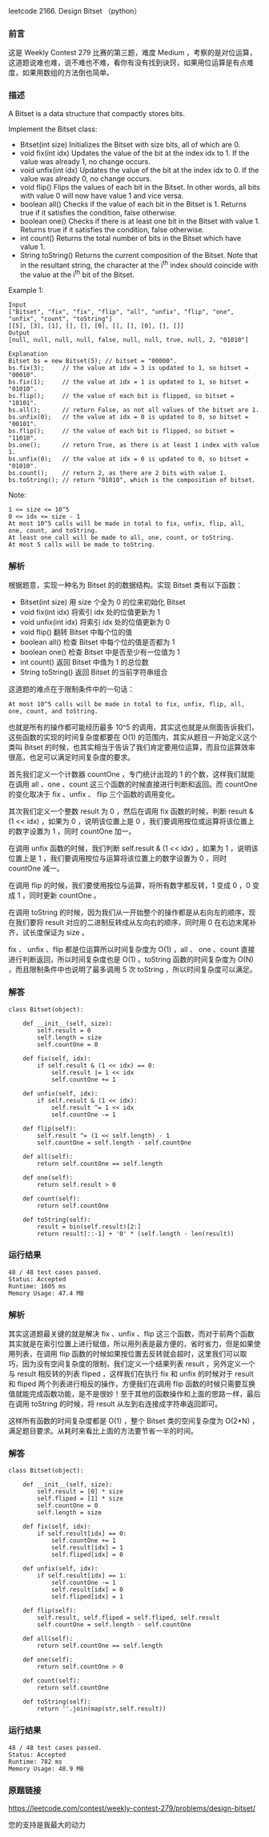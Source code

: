 leetcode 2166. Design Bitset （python）

### 前言

这是 Weekly Contest 279 比赛的第三题，难度 Medium ，考察的是对位运算，这道题说难也难，说不难也不难，看你有没有找到诀窍，如果用位运算是有点难度，如果用数组的方法倒也简单。


### 描述


A Bitset is a data structure that compactly stores bits.

Implement the Bitset class:

* Bitset(int size) Initializes the Bitset with size bits, all of which are 0.
* void fix(int idx) Updates the value of the bit at the index idx to 1. If the value was already 1, no change occurs.
* void unfix(int idx) Updates the value of the bit at the index idx to 0. If the value was already 0, no change occurs.
* void flip() Flips the values of each bit in the Bitset. In other words, all bits with value 0 will now have value 1 and vice versa.
* boolean all() Checks if the value of each bit in the Bitset is 1. Returns true if it satisfies the condition, false otherwise.
* boolean one() Checks if there is at least one bit in the Bitset with value 1. Returns true if it satisfies the condition, false otherwise.
* int count() Returns the total number of bits in the Bitset which have value 1.
* String toString() Returns the current composition of the Bitset. Note that in the resultant string, the character at the i<sup>th</sup> index should coincide with the value at the i<sup>th</sup> bit of the Bitset.


Example 1:

	Input
	["Bitset", "fix", "fix", "flip", "all", "unfix", "flip", "one", "unfix", "count", "toString"]
	[[5], [3], [1], [], [], [0], [], [], [0], [], []]
	Output
	[null, null, null, null, false, null, null, true, null, 2, "01010"]
	
	Explanation
	Bitset bs = new Bitset(5); // bitset = "00000".
	bs.fix(3);     // the value at idx = 3 is updated to 1, so bitset = "00010".
	bs.fix(1);     // the value at idx = 1 is updated to 1, so bitset = "01010". 
	bs.flip();     // the value of each bit is flipped, so bitset = "10101". 
	bs.all();      // return False, as not all values of the bitset are 1.
	bs.unfix(0);   // the value at idx = 0 is updated to 0, so bitset = "00101".
	bs.flip();     // the value of each bit is flipped, so bitset = "11010". 
	bs.one();      // return True, as there is at least 1 index with value 1.
	bs.unfix(0);   // the value at idx = 0 is updated to 0, so bitset = "01010".
	bs.count();    // return 2, as there are 2 bits with value 1.
	bs.toString(); // return "01010", which is the composition of bitset.





Note:


	1 <= size <= 10^5
	0 <= idx <= size - 1
	At most 10^5 calls will be made in total to fix, unfix, flip, all, one, count, and toString.
	At least one call will be made to all, one, count, or toString.
	At most 5 calls will be made to toString.

### 解析


根据题意，实现一种名为 Bitset 的的数据结构。实现 Bitset 类有以下函数：

* Bitset(int size) 用 size 个全为 0 的位来初始化 Bitset 
* void fix(int idx) 将索引 idx 处的位值更新为 1
* void unfix(int idx) 将索引 idx 处的位值更新为 0
* void flip() 翻转 Bitset 中每个位的值
* boolean all() 检查 Bitset 中每个位的值是否都为 1
* boolean one() 检查 Bitset 中是否至少有一位值为 1
* int count() 返回 Bitset 中值为 1 的总位数
* String toString() 返回 Bitset 的当前字符串组合

这道题的难点在于限制条件中的一句话：

	At most 10^5 calls will be made in total to fix, unfix, flip, all, one, count, and toString.
	
也就是所有的操作都可能经历最多 10^5 的调用，其实这也就是从侧面告诉我们，这些函数的实现的时间复杂度都要在 O(1) 的范围内，其实从题目一开始定义这个类叫 Bitset 的时候，也其实相当于告诉了我们肯定要用位运算，而且位运算效率很高，也足可以满足时间复杂度的要求。

首先我们定义一个计数器 countOne ，专门统计出现的 1 的个数，这样我们就能在调用 all 、one 、count 这三个函数的时候直接进行判断和返回。而 countOne 的变化取决于 fix 、unfix 、 flip 三个函数的调用变化。

其次我们定义一个整数 result 为 0 ，然后在调用 fix 函数的时候，判断 result & (1 << idx) ，如果为 0 ，说明该位置上是 0 ，我们要调用按位或运算将该位置上的数字设置为 1 ，同时 countOne 加一。

在调用 unfix 函数的时候，我们判断 self.result & (1 << idx) ，如果为 1 ，说明该位置上是 1 ，我们要调用按位与运算将该位置上的数字设置为 0 ，同时  countOne 减一。

在调用  flip 的时候，我们要使用按位与运算，将所有数字都反转，1 变成 0 ，0 变成 1 ，同时更新 countOne 。

在调用 toString 的时候，因为我们从一开始整个的操作都是从右向左的顺序，现在我们要将 result 对应的二进制反转成从左向右的顺序，同时用 0 在右边末尾补齐，试长度保证为 size 。

fix 、 unfix 、flip 都是位运算所以时间复杂度为  O(1) ，all 、 one 、count 直接进行判断返回，所以时间复杂度也是 O(1) 。toString 函数的时间复杂度为 O(N) ，而且限制条件中也说明了最多调用 5 次  toString ，所以时间复杂度可以满足。


### 解答
				

	class Bitset(object):
	
	    def __init__(self, size):
	        self.result = 0
	        self.length = size
	        self.countOne = 0
	
	    def fix(self, idx):
	        if self.result & (1 << idx) == 0:
	            self.result |= 1 << idx
	            self.countOne += 1
	
	    def unfix(self, idx):
	        if self.result & (1 << idx):
	            self.result ^= 1 << idx
	            self.countOne -= 1
	
	    def flip(self):
	        self.result ^= (1 << self.length) - 1
	        self.countOne = self.length - self.countOne
	
	    def all(self):
	        return self.countOne == self.length
	
	    def one(self):
	        return self.result > 0
	
	    def count(self):
	        return self.countOne
	
	    def toString(self):
	        result = bin(self.result)[2:]
	        return result[::-1] + '0' * (self.length - len(result))
            	      

	
### 运行结果


	48 / 48 test cases passed.
	Status: Accepted
	Runtime: 1605 ms
	Memory Usage: 47.4 MB


### 解析

其实这道题最关键的就是解决 fix 、unfix 、flip 这三个函数，而对于前两个函数其实就是在索引位置上进行赋值，所以用列表是最方便的，省时省力，但是如果使用列表，在调用 flip 函数的时候如果按位置去反转就会超时，这里我们可以取巧，因为没有空间复杂度的限制，我们定义一个结果列表 result ，另外定义一个与 result 相反转的列表 fliped ，这样我们在执行 fix 和 unfix 的时候对于 result 和 fliped 两个列表进行相反的操作，方便我们在调用 flip 函数的时候只需要互换值就能完成函数功能，是不是很妙！至于其他的函数操作和上面的思路一样，最后在调用 toString 的时候，将 result 从左到右连接成字符串返回即可。

这样所有函数的时间复杂度都是 O(1) ，整个 Bitset 类的空间复杂度为 O(2\*N) ，满足题目要求。从耗时来看比上面的方法要节省一半的时间。

### 解答
	
	class Bitset(object):
	
	    def __init__(self, size):
	        self.result = [0] * size
	        self.fliped = [1] * size
	        self.countOne = 0
	        self.length = size
	
	    def fix(self, idx):
	        if self.result[idx] == 0:
	            self.countOne += 1
	            self.result[idx] = 1
	            self.fliped[idx] = 0
	
	    def unfix(self, idx):
	        if self.result[idx] == 1:
	            self.countOne -= 1
	            self.result[idx] = 0
	            self.fliped[idx] = 1
	
	    def flip(self):
	        self.result, self.fliped = self.fliped, self.result
	        self.countOne = self.length - self.countOne
	
	    def all(self):
	        return self.countOne == self.length
	
	    def one(self):
	        return self.countOne > 0
	
	    def count(self):
	        return self.countOne
	
	    def toString(self):
	        return ''.join(map(str,self.result))

### 运行结果


	48 / 48 test cases passed.
	Status: Accepted
	Runtime: 782 ms
	Memory Usage: 48.9 MB

### 原题链接


https://leetcode.com/contest/weekly-contest-279/problems/design-bitset/

您的支持是我最大的动力
